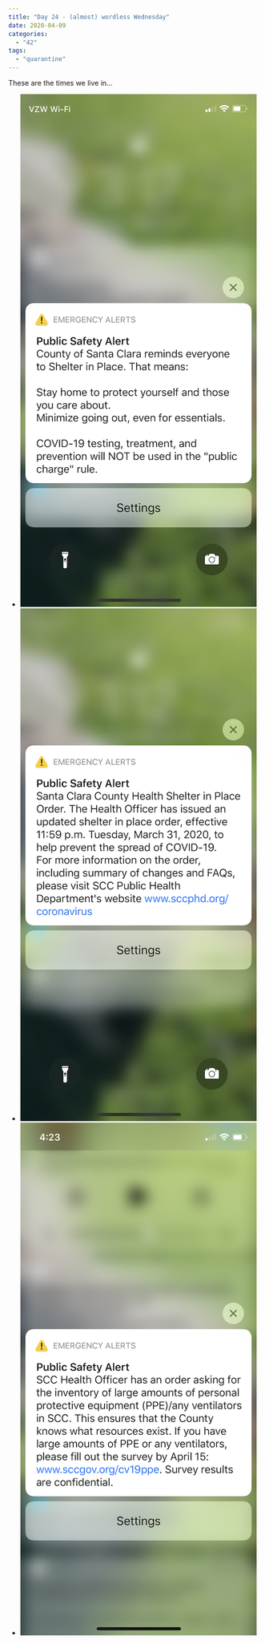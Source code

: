 ```yaml
---
title: "Day 24 - (almost) wordless Wednesday"
date: 2020-04-09
categories: 
  - "42"
tags: 
  - "quarantine"
---
```


These are the times we live in...

- ![](images/IMG_3317.png?fit=473%2C1024)
- ![](images/IMG_3434.png?fit=473%2C1024)
- ![](images/IMG_3648.png?fit=473%2C1024)
